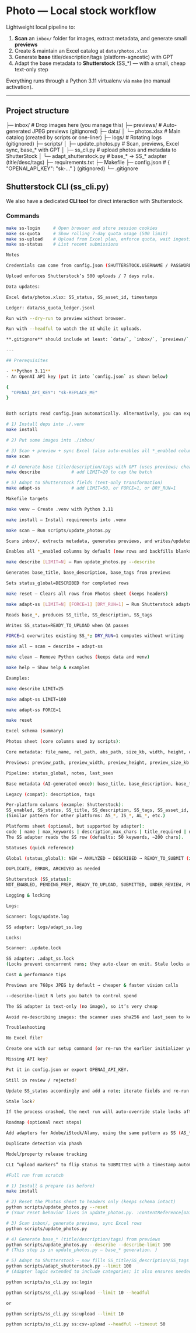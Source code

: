 # Photo — Local stock workflow

Lightweight local pipeline to:
1) **Scan** an `inbox/` folder for images, extract metadata, and generate small **previews**  
2) Create & maintain an Excel catalog at `data/photos.xlsx`  
3) Generate **base** title/description/tags (platform-agnostic) with GPT  
4) Adapt the base metadata to **Shutterstock** (SS_*) — with a small, cheap text-only step

Everything runs through a Python 3.11 virtualenv via `make` (no manual activation).

---

## Project structure

├─ inbox/ # Drop images here (you manage this)
├─ previews/ # Auto-generated JPEG previews (gitignored)
├─ data/
│ └─ photos.xlsx # Main catalog (created by scripts or one-liner)
├─ logs/ # Rotating logs (gitignored)
├─ scripts/
│ ├─ update_photos.py # Scan, previews, Excel sync, base_* with GPT
│ ├─ ss_cli.py # upload photos and metadata to ShutterStock
│ └─ adapt_shutterstock.py # base_* -> SS_* adapter (title/desc/tags)
├─ requirements.txt
├─ Makefile
├─ config.json # { "OPENAI_API_KEY": "sk-..." } (gitignored)
└─ .gitignore

## Shutterstock CLI (ss_cli.py)

We also have a dedicated **CLI tool** for direct interaction with Shutterstock.

### Commands

```bash
make ss-login     # Open browser and store session cookies
make ss-quota     # Show rolling 7-day quota usage (500 limit)
make ss-upload    # Upload from Excel plan, enforce quota, wait ingestion
make ss-status    # List recent submissions

Notes

Credentials can come from config.json (SHUTTERSTOCK.USERNAME / PASSWORD), or env vars (SS_USER / SS_PASS).

Upload enforces Shutterstock’s 500 uploads / 7 days rule.

Data updates:

Excel data/photos.xlsx: SS_status, SS_asset_id, timestamps

Ledger: data/ss_quota_ledger.jsonl

Run with --dry-run to preview without browser.

Run with --headful to watch the UI while it uploads.

**.gitignore** should include at least: `data/`, `inbox/`, `previews/`, `logs/`, `config.json`.

---

## Prerequisites

- **Python 3.11**
- An OpenAI API key (put it into `config.json` as shown below)

{
  "OPENAI_API_KEY": "sk-REPLACE_ME"
}


Both scripts read config.json automatically. Alternatively, you can export OPENAI_API_KEY in your shell.

# 1) Install deps into ./.venv
make install

# 2) Put some images into ./inbox/

# 3) Scan + preview + sync Excel (also auto-enables all *_enabled columns by default)
make scan

# 4) Generate base title/description/tags with GPT (uses previews; cheap)
make describe            # add LIMIT=20 to cap the batch

# 5) Adapt to Shutterstock fields (text-only transformation)
make adapt-ss            # add LIMIT=50, or FORCE=1, or DRY_RUN=1

Makefile targets

make venv — Create .venv with Python 3.11

make install — Install requirements into .venv

make scan — Run scripts/update_photos.py

Scans inbox/, extracts metadata, generates previews, and writes/updates data/photos.xlsx

Enables all *_enabled columns by default (new rows and backfills blanks in existing rows)

make describe [LIMIT=N] — Run update_photos.py --describe

Generates base_title, base_description, base_tags from previews

Sets status_global=DESCRIBED for completed rows

make reset — Clears all rows from Photos sheet (keeps headers)

make adapt-ss [LIMIT=N] [FORCE=1] [DRY_RUN=1] — Run Shutterstock adapter

Reads base_*, produces SS_title, SS_description, SS_tags

Writes SS_status=READY_TO_UPLOAD when QA passes

FORCE=1 overwrites existing SS_*; DRY_RUN=1 computes without writing

make all — scan → describe → adapt-ss

make clean — Remove Python caches (keeps data and venv)

make help — Show help & examples

Examples:

make describe LIMIT=25

make adapt-ss LIMIT=100

make adapt-ss FORCE=1

make reset

Excel schema (summary)

Photos sheet (core columns used by scripts):

Core metadata: file_name, rel_path, abs_path, size_kb, width, height, created_time, modified_time, sha256, phash

Previews: preview_path, preview_width, preview_height, preview_size_kb

Pipeline: status_global, notes, last_seen

Base metadata (AI-generated once): base_title, base_description, base_tags

Legacy (compat): description, tags

Per-platform columns (example: Shutterstock):
SS_enabled, SS_status, SS_title, SS_description, SS_tags, SS_asset_id, SS_last_submitted, SS_url
(Similar pattern for other platforms: AS_*, IS_*, AL_*, etc.)

Platforms sheet (optional, but supported by adapter):
code | name | max_keywords | description_max_chars | title_required | notes
The SS adapter reads the SS row (defaults: 50 keywords, ~200 chars).

Statuses (quick reference)

Global (status_global): NEW → ANALYZED → DESCRIBED → READY_TO_SUBMIT (if you use it later)

DUPLICATE, ERROR, ARCHIVED as needed

Shutterstock (SS_status):
NOT_ENABLED, PENDING_PREP, READY_TO_UPLOAD, SUBMITTED, UNDER_REVIEW, PUBLISHED, REJECTED, NEEDS_RELEASE, ERROR, ON_HOLD

Logging & locking

Logs:

Scanner: logs/update.log

SS adapter: logs/adapt_ss.log

Locks:

Scanner: .update.lock

SS adapter: .adapt_ss.lock
(Locks prevent concurrent runs; they auto-clear on exit. Stale locks are overridden after ~2 hours.)

Cost & performance tips

Previews are 768px JPEG by default → cheaper & faster vision calls

--describe-limit N lets you batch to control spend

The SS adapter is text-only (no image), so it’s very cheap

Avoid re-describing images: the scanner uses sha256 and last_seen to keep things tidy

Troubleshooting

No Excel file?

Create one with our setup command (or re-run the earlier initializer you used).

Missing API key?

Put it in config.json or export OPENAI_API_KEY.

Still in review / rejected?

Update SS_status accordingly and add a note; iterate fields and re-run make adapt-ss with FORCE=1 if needed.

Stale lock?

If the process crashed, the next run will auto-override stale locks after 2 hours. Remove manually if needed.

Roadmap (optional next steps)

Add adapters for Adobe/iStock/Alamy, using the same pattern as SS (AS_*, IS_*, AL_*)

Duplicate detection via phash

Model/property release tracking

CLI “upload markers” to flip status to SUBMITTED with a timestamp automatically

#Full run from scratch

# 1) Install & prepare (as before)
make install

# 2) Reset the Photos sheet to headers only (keeps schema intact)
python scripts/update_photos.py --reset
# (Your reset behavior lives in update_photos.py. :contentReference[oaicite:2]{index=2})

# 3) Scan inbox/, generate previews, sync Excel rows
python scripts/update_photos.py

# 4) Generate base_* (title/description/tags) from previews
python scripts/update_photos.py --describe --describe-limit 100
# (This step is in update_photos.py — base_* generation. )

# 5) Adapt to Shutterstock — now fills SS_title/SS_description/SS_tags + SS_category1/SS_category2
python scripts/adapt_shutterstock.py --limit 100
# (Adapter logic extended to include categories; it also ensures needed SS columns. :contentReference[oaicite:4]{index=4})

python scripts/ss_cli.py ss:login

python scripts/ss_cli.py ss:upload --limit 10 --headful

or

python scripts/ss_cli.py ss:upload --limit 10

python scripts/ss_cli.py ss:csv-upload --headful --timeout 50
